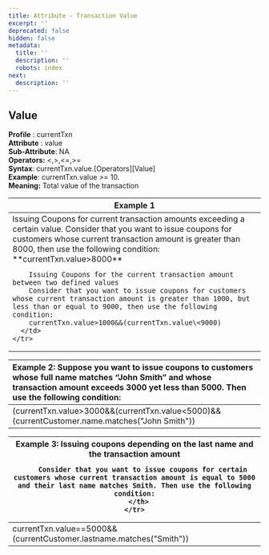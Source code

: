 ```yaml
---
title: Attribute - Transaction Value
excerpt: ''
deprecated: false
hidden: false
metadata:
  title: ''
  description: ''
  robots: index
next:
  description: ''
---
```

## **Value**

**Profile** : currentTxn\
**Attribute** : value\
**Sub-Attribute**: NA\
**Operators:** \<,>,\<=,>=\
**Syntax**: currentTxn.value.[Operators][Value]\
**Example**: currentTxn.value >= 10.\
**Meaning:** Total value of the transaction

<Table align={["left"]}>
  <thead>
    <tr>
      <th>
        Example 1
      </th>
    </tr>
  </thead>

  <tbody>
    <tr>
      <td>
        Issuing Coupons for current transaction amounts exceeding a certain value.
        Consider that you want to issue coupons for customers whose current transaction amount is greater than 8000, then use the following condition: **currentTxn.value>8000**  

        Issuing Coupons for the current transaction amount between two defined values
        Consider that you want to issue coupons for customers whose current transaction amount is greater than 1000, but less than or equal to 9000, then use the following condition:
        currentTxn.value>1000&&(currentTxn.value\<9000)
      </td>
    </tr>
  </tbody>
</Table>

| Example 2: Suppose you want to issue coupons to customers whose full name matches “John Smith” and whose transaction amount exceeds 3000 yet less than 5000. Then use the following condition: |
| :--------------------------------------------------------------------------------------------------------------------------------------------------------------------------------------------- |
| (currentTxn.value>3000&&(currentTxn.value\<5000)&&(currentCustomer.name.matches("John Smith"))                                                                                                 |

<Table align={["left"]}>
  <thead>
    <tr>
      <th>
        Example 3: Issuing coupons depending on the last name and the transaction amount




        Consider that you want to issue coupons for certain customers whose current transaction amount is equal to 5000 and their last name matches Smith. Then use the following condition:
      </th>
    </tr>
  </thead>

  <tbody>
    <tr>
      <td>
        currentTxn.value==5000&&(currentCustomer.lastname.matches("Smith"))
      </td>
    </tr>
  </tbody>
</Table>
